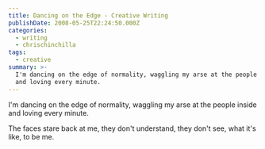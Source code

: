 ```yaml
---
title: Dancing on the Edge - Creative Writing
publishDate: 2008-05-25T22:24:50.000Z
categories:
  - writing
  - chrischinchilla
tags:
  - creative
summary: >-
  I'm dancing on the edge of normality, waggling my arse at the people inside
  and loving every minute.
---
```


I'm dancing on the edge of normality, waggling my arse at the people inside and loving every minute.

The faces stare back at me, they don't understand, they don't see, what it's like, to be me.

